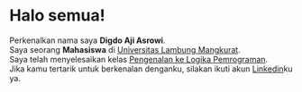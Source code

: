 # Halo semua! 

Perkenalkan nama saya **Digdo Aji Asrowi**.\
Saya seorang **Mahasiswa** di [Universitas Lambung Mangkurat](https://ulm.ac.id/id/).\
Saya telah menyelesaikan kelas [Pengenalan ke Logika Pemrograman](https://www.dicoding.com/certificates/53XEW5GYVXRN).\
Jika kamu tertarik untuk berkenalan denganku, silakan ikuti akun [Linkedin](https://www.linkedin.com/in/digdoajiasrowi/)ku ya.
